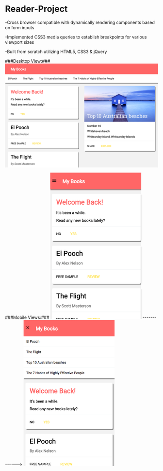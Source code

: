 # Reader-Project

-Cross browser compatible with dynamically rendering components based on form inputs

-Implemented CSS3 media queries to establish breakpoints for various viewport sizes 

-Built from scratch utilizing HTML5, CSS3 & jQuery

###Desktop View:###
<img src='/screenshots/desktopview.png' width='600'>

###Mobile Views:###
<img src='/screenshots/nav-closed-mobile-view.png' width='300'>
------------->
<img src='/screenshots/nav-open-mobile-view.png' width='300'>
